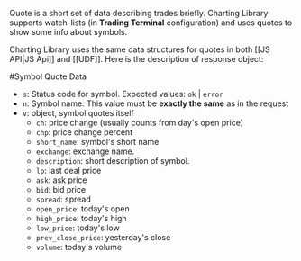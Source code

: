 Quote is a short set of data describing trades briefly. Charting Library supports watch-lists (in **Trading Terminal** configuration) and uses quotes to show some info about symbols.

Charting Library uses the same data structures for quotes in both [[JS API|JS Api]] and [[UDF]]. Here is the description of response object:

#Symbol Quote Data

* `s`: Status code for symbol. Expected values: `ok` | `error`
* `n`: Symbol name. This value must be **exactly the same** as in the request
* `v`: object, symbol quotes itself
  * `ch`: price change (usually counts from day's open price)
  * `chp`: price change percent
  * `short_name`: symbol's short name
  * `exchange`: exchange name.
  * `description`: short description of symbol.
  * `lp`: last deal price
  * `ask`: ask price
  * `bid`: bid price
  * `spread`: spread
  * `open_price`: today's open
  * `high_price`: today's high
  * `low_price`: today's low
  * `prev_close_price`: yesterday's close
  * `volume`: today's volume